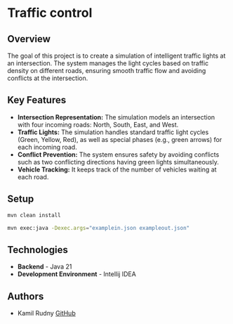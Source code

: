 #  Traffic control

## Overview

The goal of this project is to create a simulation of intelligent traffic lights at an intersection. The system manages the light cycles based on traffic density on different roads, ensuring smooth traffic flow and avoiding conflicts at the intersection.

## Key Features

- **Intersection Representation:** The simulation models an intersection with four incoming roads: North, South, East, and West.
- **Traffic Lights:** The simulation handles standard traffic light cycles (Green, Yellow, Red), as well as special phases (e.g., green arrows) for each incoming road.
- **Conflict Prevention:** The system ensures safety by avoiding conflicts such as two conflicting directions having green lights simultaneously.
- **Vehicle Tracking:** It keeps track of the number of vehicles waiting at each road.

## Setup

```bash
mvn clean install
```

```bash
mvn exec:java -Dexec.args="examplein.json exampleout.json"
```
  
## Technologies

- **Backend** - Java 21
- **Development Environment** - Intellij IDEA

## Authors 

- Kamil Rudny [GitHub](https://github.com/krudny)
